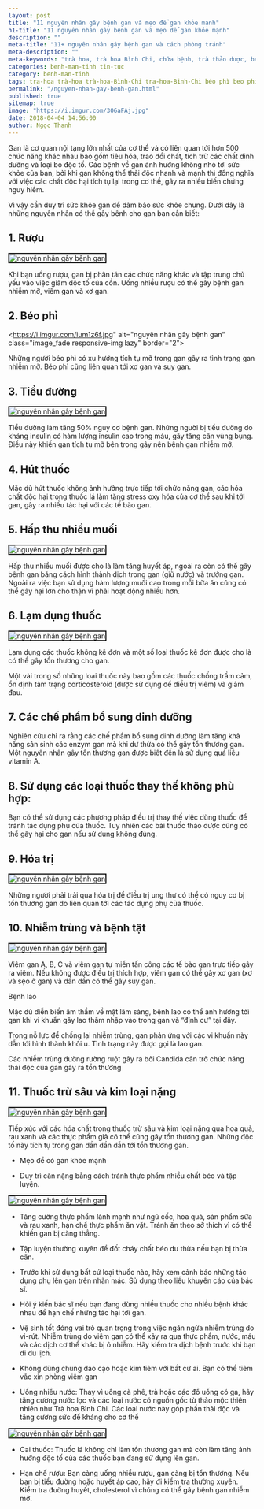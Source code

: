 ```yaml
---
layout: post
title: "11 nguyên nhân gây bệnh gan và mẹo để gan khỏe mạnh"
h1-title: "11 nguyên nhân gây bệnh gan và mẹo để gan khỏe mạnh"
description: ""
meta-title: "11+ nguyên nhân gây bệnh gan và cách phòng tránh"
meta-description: ""
meta-keywords: "trà hoa, trà hoa Bình Chi, chữa bệnh, trà thảo dược, béo phì, tiêu hóa, ung thư, bệnh gan"
categories: benh-man-tinh tin-tuc
category: benh-man-tinh
tags: tra-hoa trà-hoa trà-hoa-Bình-Chi tra-hoa-Binh-Chi béo phì beo phi tim mạch tim mach tiêu hóa tiêu hoa ung thư ung thu bệnh gan benh gan
permalink: "/nguyen-nhan-gay-benh-gan.html"
published: true
sitemap: true
image: "https://i.imgur.com/306aFAj.jpg"
date: 2018-04-04 14:56:00
author: Ngọc Thanh
---
```

Gan là cơ quan nội tạng lớn nhất của cơ thể và có liên quan tới hơn 500 chức năng khác nhau bao gồm tiêu hóa, trao đổi chất, tích trữ các chất dinh dưỡng và loại bỏ độc tố.
Các bệnh về gan ảnh hưởng không nhỏ tới sức khỏe của bạn, bởi khi gan không thể thải độc nhanh và mạnh thì đồng nghĩa với việc các chất độc hại tích tụ lại trong cơ thể, gây ra nhiều biến chứng nguy hiểm.

Vì vậy cần duy trì sức khỏe gan để đảm bảo sức khỏe chung. Dưới đây là những nguyên nhân có thể gây bệnh cho gan bạn cần biết:

## 1. Rượu

<img  src="https://i.imgur.com/W5xITKw.jpg" alt="nguyên nhân gây bệnh gan" class="image_fade responsive-img lazy" border="2">

Khi bạn uống rượu, gan bị phân tán các chức năng khác và tập trung chủ yếu vào việc giảm độc tố của cồn. Uống nhiều rượu có thể gây bệnh gan nhiễm mỡ, viêm gan và xơ gan.

## 2. Béo phì

<https://i.imgur.com/ium1z6f.jpg" alt="nguyên nhân gây bệnh gan" class="image_fade responsive-img lazy" border="2">

Những người béo phì có xu hướng tích tụ mỡ trong gan gây ra tình trạng gan nhiễm mỡ. Béo phì cũng liên quan tới xơ gan và suy gan.

## 3. Tiểu đường

<img  src="https://i.imgur.com/ZMHGj3c.jpg" alt="nguyên nhân gây bệnh gan" class="image_fade responsive-img lazy" border="2">

Tiểu đường làm tăng 50% nguy cơ bệnh gan. Những người bị tiểu đường do kháng insulin có hàm lượng insulin cao trong máu, gây tăng cân vùng bụng. Điều này khiến gan tích tụ mỡ bên trong gây nên bệnh gan nhiễm mỡ.

## 4. Hút thuốc

Mặc dù hút thuốc không ảnh hưởng trực tiếp tới chức năng gan, các hóa chất độc hại trong thuốc lá làm tăng stress oxy hóa của cơ thể sau khi tới gan, gây ra nhiều tác hại với các tế bào gan.

## 5. Hấp thu nhiều muối

<img  src="https://i.imgur.com/V2jLC02.jpg" alt="nguyên nhân gây bệnh gan" class="image_fade responsive-img lazy" border="2">

Hấp thu nhiều muối được cho là làm tăng huyết áp, ngoài ra còn có thể gây bệnh gan bằng cách hình thành dịch trong gan (giữ nước) và trướng gan. Ngoài ra việc bạn sử dụng hàm lượng muối cao trong mỗi bữa ăn cũng có thể gây hại lớn cho thận vì phải hoạt động nhiều hơn.

## 6. Lạm dụng thuốc

<img  src="https://i.imgur.com/UcneT9a.jpg" alt="nguyên nhân gây bệnh gan" class="image_fade responsive-img lazy" border="2">

Lạm dụng các thuốc không kê đơn và một số loại thuốc kê đơn được cho là có thể gây tổn thương cho gan.

Một vài trong số những loại thuốc này bao gồm các thuốc chống trầm cảm, ổn định tâm trạng corticosteroid (được sử dụng để điều trị viêm) và giảm đau.

## 7. Các chế phẩm bổ sung dinh dưỡng

Nghiên cứu chỉ ra rằng các chế phẩm bổ sung dinh dưỡng làm tăng khả năng sản sinh các enzym gan mà khi dư thừa có thể gây tổn thương gan. Một nguyên nhân gây tổn thương gan được biết đến là sử dụng quá liều vitamin A.

## 8. Sử dụng các loại thuốc thay thế không phù hợp:

Bạn có thể sử dụng các phương pháp điều trị thay thế việc dùng thuốc để tránh tác dụng phụ của thuốc. Tuy nhiên các bài thuốc thảo dược cũng có thể gây hại cho gan nếu sử dụng không đúng.

## 9. Hóa trị

<img  src="https://i.imgur.com/9XN5pbY.jpg" alt="nguyên nhân gây bệnh gan" class="image_fade responsive-img lazy" border="2">

Những người phải trải qua hóa trị để điều trị ung thư có thể có nguy cơ bị tổn thương gan do liên quan tới các tác dụng phụ của thuốc.

## 10. Nhiễm trùng và bệnh tật

<img  src="https://i.imgur.com/stk3yUT.jpg" alt="nguyên nhân gây bệnh gan" class="image_fade responsive-img lazy" border="2">

Viêm gan A, B, C và viêm gan tự miễn tấn công các tế bào gan trực tiếp gây ra viêm. Nếu không được điều trị thích hợp, viêm gan có thể gây xơ gan (xơ và sẹo ở gan) và dần dần có thể gây suy gan.

Bệnh lao

Mặc dù diễn biến âm thầm về mặt lâm sàng, bệnh lao có thể ảnh hưởng tới gan khi vi khuẩn gây lao thâm nhập vào trong gan và “định cư” tại đây.

Trong nỗ lực để chống lại nhiễm trùng, gan phản ứng với các vi khuẩn này dẫn tới hình thành khối u. Tình trạng này được gọi là lao gan.

Các nhiễm trùng đường rường ruột gây ra bởi Candida cản trở chức năng thải độc của gan gây ra tổn thương

## 11. Thuốc trừ sâu và kim loại nặng

<img  src="https://i.imgur.com/zQeBgMa.jpg" alt="nguyên nhân gây bệnh gan" class="image_fade responsive-img lazy" border="2">

Tiếp xúc với các hóa chất trong thuốc trừ sâu và kim loại nặng qua hoa quả, rau xanh và các thực phẩm giả có thể cũng gây tổn thương gan. Những độc tố này tích tụ trong gan dần dần dẫn tới tổn thương gan.

* Mẹo để có gan khỏe mạnh

- Duy trì cân nặng bằng cách tránh thực phẩm nhiều chất béo và tập luyện.

<img  src="https://i.imgur.com/1AQ5Fjp.jpg" alt="nguyên nhân gây bệnh gan" class="image_fade responsive-img lazy" border="2">

- Tăng cường thực phẩm lành mạnh như ngũ cốc, hoa quả, sản phẩm sữa và rau xanh, hạn chế thực phẩm ăn vặt. Tránh ăn theo sở thích vì có thể khiến gan bị căng thẳng.

- Tập luyện thường xuyên để đốt cháy chất béo dư thừa nếu bạn bị thừa cân.

- Trước khi sử dụng bất cứ loại thuốc nào, hãy xem cảnh báo những tác dụng phụ lên gan trên nhãn mác. Sử dụng theo liều khuyến cáo của bác sĩ.

- Hỏi ý kiến bác sĩ nếu bạn đang dùng nhiều thuốc cho nhiều bệnh khác nhau để hạn chế những tác hại tới gan.

- Vệ sinh tốt đóng vai trò quan trọng trong việc ngăn ngừa nhiễm trùng do vi-rút. Nhiễm trùng do viêm gan có thể xảy ra qua thực phẩm, nước, máu và các dịch cơ thể khác bị ô nhiễm. Hãy kiểm tra dịch bệnh trước khi bạn đi du lịch.

- Không dùng chung dao cạo hoặc kim tiêm với bất cứ ai. Bạn có thể tiêm vắc xin phòng viêm gan

- Uống nhiều nước: Thay vì uống cà phê, trà hoặc các đồ uống có ga, hãy tăng cường nước lọc và các loại nước có nguồn gốc từ thảo mộc thiên nhiên như Trà hoa Bình Chi. Các loại nước này góp phần thải độc và tăng cường sức đề kháng cho cơ thể

<img  src="https://i.imgur.com/CNjHvgM.jpg" alt="nguyên nhân gây bệnh gan" class="image_fade responsive-img lazy" border="2">

- Cai thuốc: Thuốc lá không chỉ làm tổn thương gan mà còn làm tăng ảnh hưởng độc tố của các thuốc bạn đang sử dụng lên gan.

- Hạn chế rượu: Bạn càng uống nhiều rượu, gan càng bị tổn thương. Nếu bạn bị tiểu đường hoặc huyết áp cao, hãy đi kiểm tra thường xuyên. Kiểm tra đường huyết, cholesterol vì chúng có thể gây bệnh gan nhiễm mỡ.
